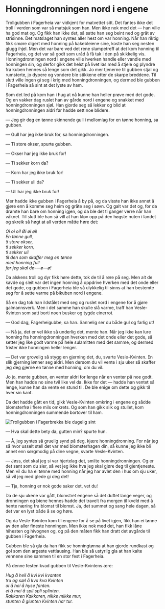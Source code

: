 # Honningdronningen nord i engene

Trollgubben i Fagerheia var vidkjent for matvettet sitt. Det fantes ikke det troll i verden som var så matsjuk som han. Men ikke nok med det — han ville ha god mat og. Og fikk han ikke det, så satte han seg beint ned og gråt av strisinne. Det matslaget han syntes aller hest om var honning. Når han riktig fikk smøre digert med honning på kakebleiene sine, koste han seg nesten glugg ihjel. Men det var bare ved det rene slumpetreff at det kom honning til Fagerheia, og det var så godt som uråd å få tak i den på skikkelig vis. Honningdronningen nord i engene ville hverken handle eller vandle med honningen sin, og derfor gikk det helst på livet løs med å stjele og plyndre fra kuben hennes så lenge som det gikk. Jo mer tjenerne til gubben stjal og rumsterte, jo dypere og vondere ble stikkene etter de skarpe breddene. Til slutt ville ingen gi seg i krig med honningdronningen, og dermed ble gubben i Fagerheia så sint at det lyste av ham.

Som det led på kom han i hug at nå kunne han heller prøve med det gode. Og en vakker dag ruslet han av gårde nord i engene og snakket med honningdronningen sjøl. Han gjorde seg så lekker og blid at honningdronningen aldri før hadde sett noe blidere.

— Jeg gir deg en tønne skinnende gull i mellomlag for en tønne honning, sa gubben.

— Gull har jeg ikke bruk for, sa honningdronningen.

— Ti store okser, spurte gubben.

— Okser har jeg ikke bruk for!

— Ti sekker korn da?

— Korn har jeg ikke bruk for!

— Ti sekker ull da?

— Ull har jeg ikke bruk for!

Mer hadde ikke gubben i Fagerheia å by på, og da visste han ikke annet å gjøre enn å komme seg heim og gråte seg i søvn. Og galt var det og, for da drømte han bare om honning igjen, og da ble det ti ganger verre når han våknet. Til slutt ble han så vill at han kløv opp på den høgste nuten i landet og skreik så høgt at all verden måtte høre det:

_Oi oi oi! Øi øi øi!  
En tønne gull,  
ti store okser,  
ti sekker korn,  
ti sekker ull  
til den som skaffer meg en tønne  
med honning full  
før jeg skal dø-—ø—ø!_

Da alskens troll og dyr fikk høre dette, tok de til å røre på seg. Men alt de kavde og sleit var det ingen honning å oppdrive hverken med det onde eller det gode, og gubben i Fagerheia ble så ulykkelig til sinns at han bestemte seg for å sette varme på bikuben nord i engene.

Så en dag tok han ildstålet med seg og ruslet nord i engene for å gjøre galmannsverk. Men i det samme han skulle slå varme, traff han Vesle-Kvinten som satt borti noen busker og tygde einerrot.

— God dag, Fagerheigubbe, sa han. Sannelig ser du både gul og farlig ut!

— Nå ja, det er vel ikke så underlig det, mente han. Når jeg ikke kan lure honning fra honningdronningen hverken med det onde eller det gode, så setter jeg like godt varme på hele sulamitten med det samme, og dermed frister ikke honningen heller lenger.

— Det var grovelig så stygg en gjerning det, du, svarte Vesle-Kvinten. En slik gjerning lønner seg aldri. Men dersom du vil vente i sju uker så skaffer jeg deg gjerne en tønne med honning, om du vil.

Jo jo, mente gubben, en venter aldri for lenge når en venter på noe godt. Men han hadde no sine tvil like vel da. Ikke for det — hadde han ventet så lenge, kunne han da vente en stund til. De ble enige om dette og gikk til hver sin kant.

Da det hadde gått en tid, gikk Vesle-Kvinten omkring i engene og sådde blomsterfrø i flere mils omkrets. Og som han gikk slik og stullet, kom honningdronningen summende bortover til ham.

![Trollgubben i Fagerbrekka ble dugelig sint](./trollgubben.png)

— Hva skal dette bety da, gutten min? spurte hun.

— Å, jeg syntes så gruelig synd på deg, kjære honningdronning. For når jeg så hvor usselt stell det var med blomsterhagen din, så kunne jeg ikke bli annet enn sørgmodig på dine vegne, svarte Vesle-Kvinten.

— Jøss, det skal jeg si var hjertelag det, smilte honningdronningen. Og er det sant som du sier, så vet jeg ikke hva jeg skal gjøre deg til gjentjeneste. Men vil du ha ei tønne med honning når jeg har avlet den i hus om sju uker, så vil jeg med glede gi deg det!

— Tja, honning er nok gode saker det, vet du!

Da de sju ukene var gått, blomstret engene så det duftet lange veger, og dronningen og biene hennes hadde det travelt fra morgen til kveld med å hente næring fra blomst til blomst. Ja, det summet og sang hele dagen, så det var en lyst både å se og høre.

Og da Vesle-Kvinten kom til engene for å se på livet igjen, fikk han ei tønne av den aller fineste honningen. Men ikke nok med det, han fikk låne hihesten og hivognen og, og på den måten fikk han dratt det avgårde til gubben i Fagerheia.

Gubben ble så gla da han fikk se honningtønna at han gjorde rundkast og gol som den argeste vettlausing. Han ble så ustyrlig gla at han kalte vennene sine sammen til en stor fest i Fagerheia.

På denne festen kvad gubben til Vesle-Kvintens ære:

_Hug å heil å kvi kvi kvanten  
tru og sæl å kva kva Kvinten  
oi å hoi å hyse fanten.  
ei å mei å spli spli splinten.  
Rakkaren Kakkaren, nikke mikke mur,  
stunten å glunten Kvinten har tur._
